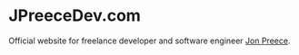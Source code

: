 # JPreeceDev.com

Official website for freelance developer and software engineer [Jon Preece](http://jpreecedev.com).
